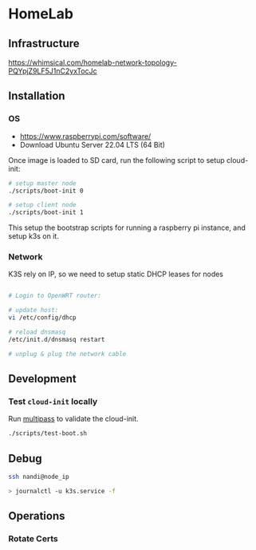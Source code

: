 # HomeLab


## Infrastructure

https://whimsical.com/homelab-network-topology-PQYpjZ9LF5J1nC2yxTocJc


## Installation

### OS

- https://www.raspberrypi.com/software/
- Download Ubuntu Server 22.04 LTS (64 Bit)

Once image is loaded to SD card, run the following script to setup cloud-init:

```bash
# setup master node 
./scripts/boot-init 0

# setup client node
./scripts/boot-init 1
```

This setup the bootstrap scripts for running a raspberry pi instance, and setup k3s on it.

### Network

K3S rely on IP, so we need to setup static DHCP leases for nodes

```bash

# Login to OpenWRT router:

# update host:
vi /etc/config/dhcp

# reload dnsmasq
/etc/init.d/dnsmasq restart

# unplug & plug the network cable
```







## Development

### Test `cloud-init` locally

Run [multipass](https://cloudinit.readthedocs.io/en/latest/howto/predeploy_testing.html#multipass) to validate the cloud-init.

```bash
./scripts/test-boot.sh
```

## Debug

```bash
ssh nandi@node_ip

> journalctl -u k3s.service -f
```

## Operations

### Rotate Certs


